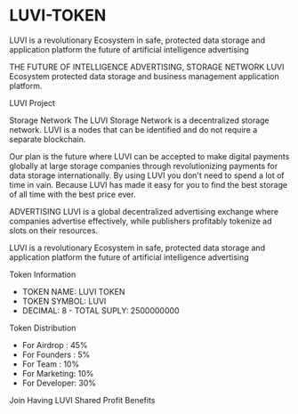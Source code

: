 # LUVI-TOKEN

LUVI is a revolutionary Ecosystem in safe, protected data storage and application platform the future of artificial intelligence advertising

THE FUTURE OF INTELLIGENCE ADVERTISING, STORAGE NETWORK
LUVI Ecosystem protected data storage and business management application platform.

LUVI Project

Storage Network 
The LUVI Storage Network is a decentralized storage network. LUVI is a nodes that can be identified and do not require a separate blockchain.

Our plan is the future where LUVI can be accepted to make digital payments globally at large storage companies through revolutionizing payments for data storage internationally. By using LUVI you don't need to spend a lot of time in vain. Because LUVI has made it easy for you to find the best storage of all time with the best price ever.

ADVERTISING 
LUVI is a global decentralized advertising exchange where companies advertise effectively, while publishers profitably tokenize ad slots on their resources.

LUVI is a revolutionary Ecosystem in safe, protected data storage and application platform the future of artificial intelligence advertising

 Token Information 
- TOKEN NAME: LUVI TOKEN 
- TOKEN SYMBOL: LUVI 
- DECIMAL: 8 - TOTAL SUPLY: 2500000000 

Token Distribution 
- For Airdrop : 45% 
- For Founders : 5% 
- For Team : 10% 
- For Marketing: 10% 
- For Developer: 30%

Join Having LUVI Shared Profit Benefits
